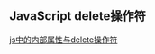 JavaScript delete操作符
--------------







[js中的内部属性与delete操作符](https://www.cnblogs.com/xumengxuan/p/4700778.html)
